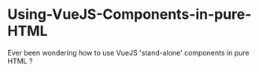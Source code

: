 # Using-VueJS-Components-in-pure-HTML
Ever been wondering how to use VueJS 'stand-alone' components in pure HTML ?
